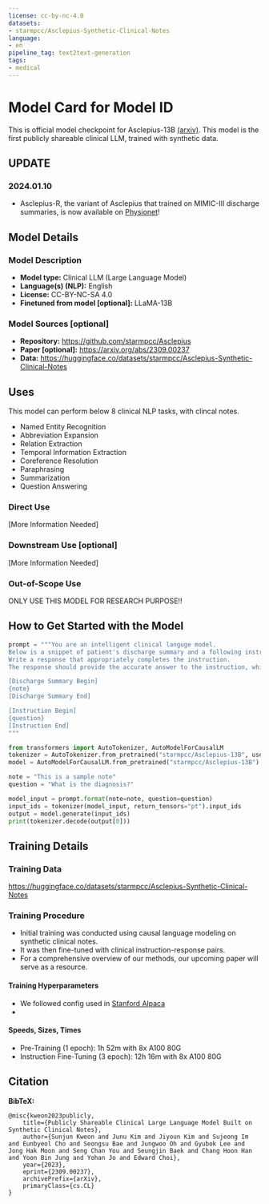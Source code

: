 ```yaml
---
license: cc-by-nc-4.0
datasets:
- starmpcc/Asclepius-Synthetic-Clinical-Notes
language:
- en
pipeline_tag: text2text-generation
tags:
- medical
---
```

# Model Card for Model ID

<!-- Provide a quick summary of what the model is/does. -->

This is official model checkpoint for Asclepius-13B [(arxiv)](https://arxiv.org/abs/2309.00237).
This model is the first publicly shareable clinical LLM, trained with synthetic data.

## UPDATE
### 2024.01.10
- Asclepius-R, the variant of Asclepius that trained on MIMIC-III discharge summaries, is now available on [Physionet](https://physionet.org/content/asclepius-r/1.0.0/)!
  
## Model Details

### Model Description

<!-- Provide a longer summary of what this model is. -->



- **Model type:** Clinical LLM (Large Language Model)
- **Language(s) (NLP):** English
- **License:** CC-BY-NC-SA 4.0
- **Finetuned from model [optional]:** LLaMA-13B

### Model Sources [optional]

<!-- Provide the basic links for the model. -->

- **Repository:** https://github.com/starmpcc/Asclepius
- **Paper [optional]:** https://arxiv.org/abs/2309.00237
- **Data:** https://huggingface.co/datasets/starmpcc/Asclepius-Synthetic-Clinical-Notes

## Uses

<!-- Address questions around how the model is intended to be used, including the foreseeable users of the model and those affected by the model. -->
This model can perform below 8 clinical NLP tasks, with clincal notes.
- Named Entity Recognition
- Abbreviation Expansion
- Relation Extraction
- Temporal Information Extraction
- Coreference Resolution
- Paraphrasing
- Summarization
- Question Answering

### Direct Use

<!-- This section is for the model use without fine-tuning or plugging into a larger ecosystem/app. -->

[More Information Needed]

### Downstream Use [optional]

<!-- This section is for the model use when fine-tuned for a task, or when plugged into a larger ecosystem/app -->

[More Information Needed]

### Out-of-Scope Use

<!-- This section addresses misuse, malicious use, and uses that the model will not work well for. -->

ONLY USE THIS MODEL FOR RESEARCH PURPOSE!!

## How to Get Started with the Model

```python
prompt = """You are an intelligent clinical languge model.
Below is a snippet of patient's discharge summary and a following instruction from healthcare professional.
Write a response that appropriately completes the instruction.
The response should provide the accurate answer to the instruction, while being concise.

[Discharge Summary Begin]
{note}
[Discharge Summary End]

[Instruction Begin]
{question}
[Instruction End] 
"""

from transformers import AutoTokenizer, AutoModelForCausalLM
tokenizer = AutoTokenizer.from_pretrained("starmpcc/Asclepius-13B", use_fast=False)
model = AutoModelForCausalLM.from_pretrained("starmpcc/Asclepius-13B")

note = "This is a sample note"
question = "What is the diagnosis?"

model_input = prompt.format(note=note, question=question)
input_ids = tokenizer(model_input, return_tensors="pt").input_ids
output = model.generate(input_ids)
print(tokenizer.decode(output[0]))
```

## Training Details

### Training Data

<!-- This should link to a Data Card, perhaps with a short stub of information on what the training data is all about as well as documentation related to data pre-processing or additional filtering. -->

https://huggingface.co/datasets/starmpcc/Asclepius-Synthetic-Clinical-Notes

### Training Procedure 

<!-- This relates heavily to the Technical Specifications. Content here should link to that section when it is relevant to the training procedure. -->
- Initial training was conducted using causal language modeling on synthetic clinical notes.
- It was then fine-tuned with clinical instruction-response pairs.
- For a comprehensive overview of our methods, our upcoming paper will serve as a resource.

#### Training Hyperparameters

- We followed config used in [Stanford Alpaca](https://github.com/tatsu-lab/stanford_alpaca)
- 
#### Speeds, Sizes, Times

<!-- This section provides information about throughput, start/end time, checkpoint size if relevant, etc. -->
- Pre-Training (1 epoch): 1h 52m with 8x A100 80G
- Instruction Fine-Tuning (3 epoch): 12h 16m with 8x A100 80G



## Citation

<!-- If there is a paper or blog post introducing the model, the APA and Bibtex information for that should go in this section. -->

**BibTeX:**
```
@misc{kweon2023publicly,
    title={Publicly Shareable Clinical Large Language Model Built on Synthetic Clinical Notes},
    author={Sunjun Kweon and Junu Kim and Jiyoun Kim and Sujeong Im and Eunbyeol Cho and Seongsu Bae and Jungwoo Oh and Gyubok Lee and Jong Hak Moon and Seng Chan You and Seungjin Baek and Chang Hoon Han and Yoon Bin Jung and Yohan Jo and Edward Choi},
    year={2023},
    eprint={2309.00237},
    archivePrefix={arXiv},
    primaryClass={cs.CL}
}
```



